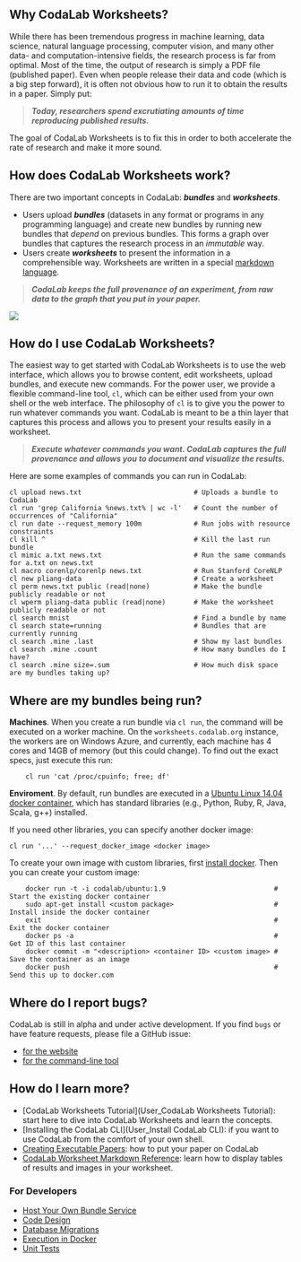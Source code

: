 ## **Why CodaLab Worksheets?**

While there has been tremendous progress in machine learning, data science, natural language processing, computer vision, and many other data- and computation-intensive fields, the research process is far from optimal.  Most of the time, the output of research is simply a PDF file (published paper).  Even when people release their data and code (which is a big step forward), it is often not obvious how to run it to obtain the results in a paper.  Simply put:

> ***Today, researchers spend excrutiating amounts of time reproducing published results.***

The goal of CodaLab Worksheets is to fix this in order to both accelerate the rate of research and make it more sound.

## **How does CodaLab Worksheets work?**

There are two important concepts in CodaLab: ***bundles*** and ***worksheets***.

- Users upload ***bundles*** (datasets in any format or programs in any programming
  language) and create new bundles by running new bundles that *depend* on
  previous bundles.  This forms a graph over bundles that captures the research
  process in an *immutable* way.
- Users create ***worksheets*** to present the information in a comprehensible
  way.  Worksheets are written in a special [markdown
  language](https://github.com/codalab/codalab/wiki/User_Worksheet-Markdown).

> ***CodaLab keeps the full provenance of an experiment, from raw data to the graph that you put in your paper.***

<a href="http://www.codalab.org"><img src="https://github.com/codalab/codalab/wiki/images/worksheets-schema.png" /></a>

## **How do I use CodaLab Worksheets?**

The easiest way to get started with CodaLab Worksheets is to use the web interface, which allows you to browse content, edit worksheets, upload bundles, and execute new commands.  For the power user, we provide a flexible command-line tool, `cl`, which can be either used from your own shell or the web interface.  The philosophy of `cl` is to give you the power to run whatever commands you want.  CodaLab is meant to be a thin layer that captures this process and allows you to present your results easily in a worksheet.

> ***Execute whatever commands you want.  CodaLab captures the full provenance and allows you to document and visualize the results.***

Here are some examples of commands you can run in CodaLab:

    cl upload news.txt                            # Uploads a bundle to CodaLab
    cl run 'grep California %news.txt% | wc -l'   # Count the number of occurrences of "California"
    cl run date --request_memory 100m             # Run jobs with resource constraints
    cl kill ^                                     # Kill the last run bundle
    cl mimic a.txt news.txt                       # Run the same commands for a.txt on news.txt
    cl macro corenlp/corenlp news.txt             # Run Stanford CoreNLP
    cl new pliang-data                            # Create a worksheet
    cl perm news.txt public (read|none)           # Make the bundle publicly readable or not
    cl wperm pliang-data public (read|none)       # Make the worksheet publicly readable or not
    cl search mnist                               # Find a bundle by name
    cl search state=running                       # Bundles that are currently running
    cl search .mine .last                         # Show my last bundles
    cl search .mine .count                        # How many bundles do I have?
    cl search .mine size=.sum                     # How much disk space are my bundles taking up?

## **Where are my bundles being run?**

**Machines**.  When you create a run bundle via `cl run`, the command will be executed on a worker machine.  On the `worksheets.codalab.org` instance, the workers are on Windows Azure, and currently, each machine
has 4 cores and 14GB of memory (but this could change).  To find out the exact specs, just execute this run:

        cl run 'cat /proc/cpuinfo; free; df'

**Enviroment**.  By default, run bundles are executed in a [Ubuntu Linux 14.04 docker
container](https://registry.hub.docker.com/u/codalab/ubuntu/), which has
standard libraries (e.g., Python, Ruby, R, Java, Scala, g++) installed.

If you need other libraries, you can specify another docker image:

    cl run '...' --request_docker_image <docker image>

To create your own image with custom libraries, first [install docker](Dev_CodaLab-CLI-Execution-in-Docker).  Then you can create your custom image:

        docker run -t -i codalab/ubuntu:1.9                           # Start the existing docker container
        sudo apt-get install <custom package>                         # Install inside the docker container
        exit                                                          # Exit the docker container
        docker ps -a                                                  # Get ID of this last container
        docker commit -m "<description> <container ID> <custom image> # Save the container as an image
        docker push                                                   # Send this up to docker.com

## **Where do I report bugs?**

CodaLab is still in alpha and under active development.  If you find `bugs` or have feature
requests, please file a GitHub issue:

- [for the website](https://github.com/codalab/codalab/issues/new)
- [for the command-line tool](https://github.com/codalab/codalab-cli/issues/new)

## **How do I learn more?**

* [CodaLab Worksheets Tutorial](User_CodaLab Worksheets Tutorial): start here to dive into CodaLab Worksheets and learn the concepts.
* [Installing the CodaLab CLI](User_Install CodaLab CLI): if you want to use CodaLab from the comfort of your own shell.
* [Creating Executable Papers](Executable-Papers): how to put your paper on CodaLab
* [CodaLab Worksheet Markdown Reference](User_Worksheet-Markdown): learn how to display tables of results and images in your worksheet.

### For Developers

* [Host Your Own Bundle Service](User_CodaLab-CLI-Server)
* [Code Design](Dev_CodaLab-CLI-Code-Design)
* [Database Migrations](Dev_CodaLab-CLI-Database-Migrations)
* [Execution in Docker](Dev_CodaLab-CLI-Execution-in-Docker)
* [Unit Tests](Dev_CodaLab-CLI-Unit-Tests)